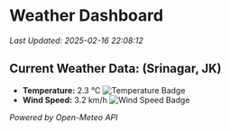 
# Weather Dashboard

_Last Updated: 2025-02-16 22:08:12_

## Current Weather Data: (Srinagar, JK)
- **Temperature:** 2.3 °C ![Temperature Badge](https://img.shields.io/badge/Temperature-Low%20Temp-blue)
- **Wind Speed:** 3.2 km/h ![Wind Speed Badge](https://img.shields.io/badge/Wind%20Speed-Light%20Wind-blue)

*Powered by Open-Meteo API*
